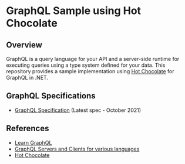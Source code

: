# GraphQL Sample using Hot Chocolate

## Overview

GraphQL is a query language for your API and a server-side runtime for executing queries using a type system defined for your data. This repository provides a sample implementation using [Hot Chocolate](https://chillicream.com/docs/hotchocolate/v13) for GraphQL in .NET.

## GraphQL Specifications

- [GraphQL Specification](http://spec.graphql.org/) (Latest spec - October 2021)


## References
- [Learn GraphQL](https://graphql.org/learn/)
- [GraphQL Servers and Clients for various languages](https://graphql.org/code)
- [Hot Chocolate](https://chillicream.com/docs/hotchocolate/v13)
